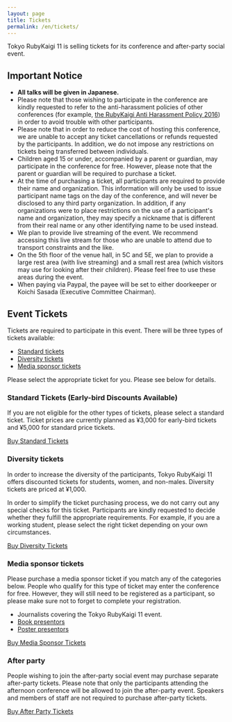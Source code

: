 ```yaml
---
layout: page
title: Tickets
permalink: /en/tickets/
---
```


Tokyo RubyKaigi 11 is selling tickets for its conference and after-party social event.

## Important Notice

 * **All talks will be given in Japanese.**
 * Please note that those wishing to participate in the conference are kindly requested to refer to the anti-harassment policies of other conferences (for example, [the RubyKaigi Anti Harassment Policy 2016](http://rubykaigi.org/2016/code-of-conduct/)) in order to avoid trouble with other participants.
 * Please note that in order to reduce the cost of hosting this conference, we are unable to accept any ticket cancellations or refunds requested by the participants. In addition, we do not impose any restrictions on tickets being transferred between individuals.
 * Children aged 15 or under, accompanied by a parent or guardian, may participate in the conference for free. However, please note that the parent or guardian will be required to purchase a ticket.
 * At the time of purchasing a ticket, all participants are required to provide their name and organization. This information will only be used to issue participant name tags on the day of the conference, and will never be disclosed to any third party organization. In addition, if any organizations were to place restrictions on the use of a participant's name and organization, they may specify a nickname that is different from their real name or any other identifying name to be used instead.
 * We plan to provide live streaming of the event. We recommend accessing this live stream for those who are unable to attend due to transport constraints and the like.
 * On the 5th floor of the venue hall, in 5C and 5E, we plan to provide a large rest area (with live streaming) and a small rest area (which visitors may use for looking after their children). Please feel free to use these areas during the event.
 * When paying via Paypal, the payee will be set to either doorkeeper or Koichi Sasada (Executive Committee Chairman).

## Event Tickets

Tickets are required to participate in this event. There will be three types of tickets available:

* [Standard tickets](https://tokyorubykaigi11.doorkeeper.jp/events/44178)
* [Diversity tickets](https://tokyorubykaigi11.doorkeeper.jp/events/44179)
* [Media sponsor tickets](https://tokyorubykaigi11.doorkeeper.jp/events/44180)

Please select the appropriate ticket for you. Please see below for details.

### Standard Tickets (Early-bird Discounts Available)

If you are not eligible for the other types of tickets, please select a standard ticket. Ticket prices are currently planned as ¥3,000 for early-bird tickets and ¥5,000 for standard price tickets.

<div class="text-center m-t">
  <a class="btn btn-primary btn-lg" href="https://tokyorubykaigi11.doorkeeper.jp/events/44178">Buy Standard Tickets</a>
</div>

### Diversity tickets

In order to increase the diversity of the participants, Tokyo RubyKaigi 11 offers discounted tickets for students, women, and non-males. Diversity tickets are priced at ¥1,000.

In order to simplify the ticket purchasing process, we do not carry out any special checks for this ticket. Participants are kindly requested to decide whether they fulfill the appropriate requirements. For example, if you are a working student, please select the right ticket depending on your own circumstances.

<div class="text-center m-t">
  <a class="btn btn-primary btn-lg" href="https://tokyorubykaigi11.doorkeeper.jp/events/44179">Buy Diversity Tickets</a>
</div>

### Media sponsor tickets

Please purchase a media sponsor ticket if you match any of the categories below. People who qualify for this type of ticket may enter the conference for free. However, they will still need to be registered as a participant, so please make sure not to forget to complete your registration.

* Journalists covering the Tokyo RubyKaigi 11 event.
* [Book presentors](/tokyo11/cfb/)
* [Poster presentors](/tokyo11/cfposter/)

<div class="text-center m-t">
  <a class="btn btn-primary btn-lg" href="https://tokyorubykaigi11.doorkeeper.jp/events/44180">Buy Media Sponsor Tickets</a>
</div>

### After party

People wishing to join the after-party social event may purchase separate after-party tickets. Please note that only the participants attending the afternoon conference will be allowed to join the after-party event. Speakers and members of staff are not required to purchase after-party tickets.

<div class="text-center m-t">
  <a class="btn btn-primary btn-lg" href="https://tokyorubykaigi11.doorkeeper.jp/events/44181">Buy After Party Tickets</a>
</div>
